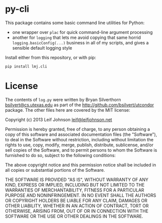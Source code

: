# py-cli

This package contains some basic command line utilities for Python:

* one wrapper over `plac` for quick command-line argument processing
* another for `logging` that lets me avoid copying that same horrid
  `logging.basicConfig(...)` business in all of my scripts, and gives a sensible
  default logging style

Install either from this repository, or with pip:

```shell
pip install lmj.cli
```

# License

The contents of `log.py` were written by Bryan Silverthorn
<bsilvert@cs.utexas.edu> as part of the http://github.com/bsilvert/utcondor
package. The other files here are covered by the MIT license:

Copyright (c) 2013 Leif Johnson <leif@leifjohnson.net>

Permission is hereby granted, free of charge, to any person obtaining a copy of
this software and associated documentation files (the "Software"), to deal in
the Software without restriction, including without limitation the rights to
use, copy, modify, merge, publish, distribute, sublicense, and/or sell copies of
the Software, and to permit persons to whom the Software is furnished to do so,
subject to the following conditions:

The above copyright notice and this permission notice shall be included in all
copies or substantial portions of the Software.

THE SOFTWARE IS PROVIDED "AS IS", WITHOUT WARRANTY OF ANY KIND, EXPRESS OR
IMPLIED, INCLUDING BUT NOT LIMITED TO THE WARRANTIES OF MERCHANTABILITY, FITNESS
FOR A PARTICULAR PURPOSE AND NONINFRINGEMENT. IN NO EVENT SHALL THE AUTHORS OR
COPYRIGHT HOLDERS BE LIABLE FOR ANY CLAIM, DAMAGES OR OTHER LIABILITY, WHETHER
IN AN ACTION OF CONTRACT, TORT OR OTHERWISE, ARISING FROM, OUT OF OR IN
CONNECTION WITH THE SOFTWARE OR THE USE OR OTHER DEALINGS IN THE SOFTWARE.
